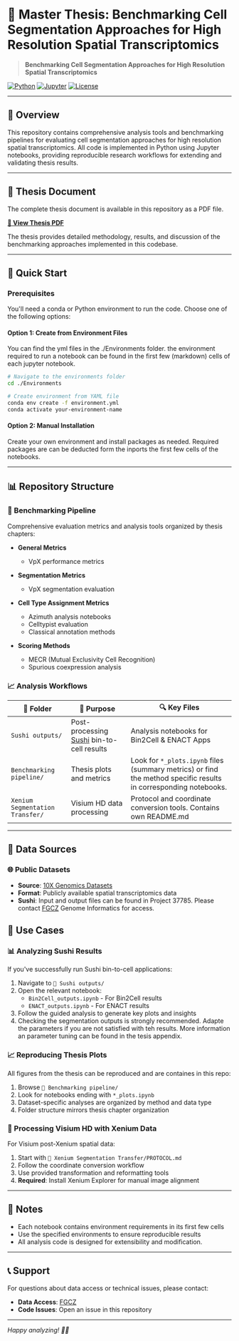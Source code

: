 # 🧬 Master Thesis: Benchmarking Cell Segmentation Approaches for High Resolution Spatial Transcriptomics

> **Benchmarking Cell Segmentation Approaches for High Resolution Spatial Transcriptomics**

[![Python](https://img.shields.io/badge/Python-3.10+-blue.svg)](https://python.org)
[![Jupyter](https://img.shields.io/badge/Jupyter-Notebooks-orange.svg)](https://jupyter.org)
[![License](https://img.shields.io/badge/License-MIT-green.svg)](LICENSE)

---

## 📖 Overview

This repository contains comprehensive analysis tools and benchmarking pipelines for evaluating cell segmentation approaches for high resolution spatial transcriptomics. All code is implemented in Python using Jupyter notebooks, providing reproducible research workflows for extending and validating thesis results.

---

## 📄 Thesis Document

The complete thesis document is available in this repository as a PDF file.

**[📖 View Thesis PDF](./Benchmarking_Cell_Segmentation_Approaches_for_High_Resolution_Spatial_Transcriptomics.pdf)**

The thesis provides detailed methodology, results, and discussion of the benchmarking approaches implemented in this codebase.

---

## 🚀 Quick Start

### Prerequisites

You'll need a conda or Python environment to run the code. Choose one of the following options:

#### Option 1: Create from Environment Files
You can find the yml files in the ./Environments folder. the environment required to run a notebook can be found in the first few (markdown) cells of each jupyter notebook.
```bash
# Navigate to the environments folder
cd ./Environments

# Create environment from YAML file
conda env create -f environment.yml
conda activate your-environment-name
```

#### Option 2: Manual Installation
Create your own environment and install packages as needed. Required packages are can be deducted form the inports the first few cells of the notebooks.

---

## 📊 Repository Structure

### 🔬 Benchmarking Pipeline
Comprehensive evaluation metrics and analysis tools organized by thesis chapters:
- **General Metrics**
  - VpX performance metrics
  
- **Segmentation Metrics**
  - VpX segmentation evaluation

- **Cell Type Assignment Metrics**
  - Azimuth analysis notebooks
  - Celltypist evaluation
  - Classical annotation methods
  
- **Scoring Methods**
  - MECR (Mutual Exclusivity Cell Recognition)
  - Spurious coexpression analysis


### 📈 Analysis Workflows

| 📁 Folder | 🎯 Purpose | 🔍 Key Files |
|-----------|------------|--------------|
| `Sushi outputs/` | Post-processing [Sushi](https://fgcz-sushi.uzh.ch/) bin-to-cell results | Analysis notebooks for Bin2Cell & ENACT Apps|
| `Benchmarking pipeline/` | Thesis plots and metrics | Look for `*_plots.ipynb` files (summary metrics) or find the method specific results in corresponding notebooks.|
| `Xenium Segmentation Transfer/` | Visium HD data processing | Protocol and coordinate conversion tools. Contains own README.md |

---

## 📁 Data Sources

### 🌐 Public Datasets
- **Source**: [10X Genomics Datasets](https://www.10xgenomics.com/resources/datasets)
- **Format**: Publicly available spatial transcriptomics data
- **Sushi**: Input and output files can be found in Project 37785. Please contact [FGCZ](https://fgcz.ch/) Genome Informatics for access.

## 🎯 Use Cases

### 📊 Analyzing Sushi Results
If you've successfully run Sushi bin-to-cell applications:

1. Navigate to `📁 Sushi outputs/`
2. Open the relevant notebook:
   - `Bin2Cell_outputs.ipynb` - For Bin2Cell results
   - `ENACT_outputs.ipynb` - For ENACT results
3. Follow the guided analysis to generate key plots and insights
4. Checking the segmentation outputs is strongly recommended. Adapte the parameters if you are not satisfied with teh results. More information an parameter tuning can be found in the tesis appendix.

### 📈 Reproducing Thesis Plots
All figures from the thesis can be reproduced and are containes in this repo:

1. Browse `📁 Benchmarking pipeline/`
2. Look for notebooks ending with `*_plots.ipynb`
3. Dataset-specific analyses are organized by method and data type
4. Folder structure mirrors thesis chapter organization

### 🔬 Processing Visium HD with Xenium Data
For Visium post-Xenium spatial data:

1. Start with `📁 Xenium Segmentation Transfer/PROTOCOL.md`
2. Follow the coordinate conversion workflow
3. Use provided transformation and reformatting tools
4. **Required**: Install Xenium Explorer for manual image alignment

---

## 📝 Notes

- Each notebook contains environment requirements in its first few cells
- Use the specified environments to ensure reproducible results
- All analysis code is designed for extensibility and modification.

---

## 📞 Support

For questions about data access or technical issues, please contact:
- **Data Access**: [FGCZ](https://fgcz.ch/)
- **Code Issues**: Open an issue in this repository

---

*Happy analyzing! 🧪✨*